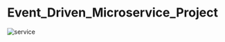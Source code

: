 # Event_Driven_Microservice_Project
![service](https://user-images.githubusercontent.com/45045243/157675243-c4100c0a-780f-43af-b9bb-1208d81a4df2.png)
